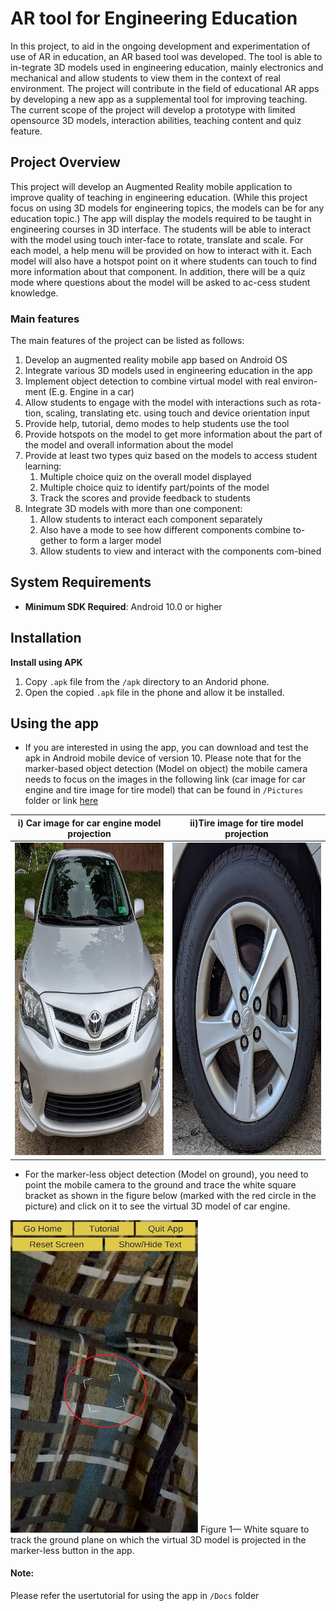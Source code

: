 # AR tool for Engineering Education
In this project, to aid in the ongoing development and experimentation of use of AR in education, an AR based tool was developed. The tool is able to in-tegrate 3D models used in engineering education, mainly electronics and mechanical and allow students to view them in the context of real environment. The project will contribute in the field of educational AR apps by developing a new app as a supplemental tool for improving teaching. The current scope of the project will develop a prototype with limited opensource 3D models, interaction abilities, teaching content and quiz feature. 

## Project Overview
This project will develop an Augmented Reality mobile application to improve quality of teaching in engineering education. (While this project focus on using 3D models for engineering topics, the models can be for any education topic.) The app will display the models required to be taught in engineering courses in 3D interface. The students will be able to interact with the model using touch inter-face to rotate, translate and scale. For each model, a help menu will be provided on how to interact with it. Each model will also have a hotspot point on it where students can touch to find more information about that component. In addition, there will be a quiz mode where questions about the model will be asked to ac-cess student knowledge. 
### Main features 
The main features of the project can be listed as follows:
1. Develop an augmented reality mobile app based on Android OS
2. Integrate various 3D models used in engineering education in the app
3. Implement object detection to combine virtual model with real environ-ment (E.g. Engine in a car)
4. Allow students to engage with the model with interactions such as rota-tion, scaling, translating etc. using touch and device orientation input
5. Provide help, tutorial, demo modes to help students use the tool
6. Provide hotspots on the model to get more information about the part of the model and overall information about the model
7. Provide at least two types quiz based on the models to access student learning:
   1. Multiple choice quiz on the overall model displayed
   2. Multiple choice quiz to identify part/points of the model
   3. Track the scores and provide feedback to students
8. Integrate 3D models with more than one component: 
   1. Allow students to interact each component separately
   2. Also have a mode to see how different components combine to-gether to form a larger model
   3. Allow students to view and interact with the components com-bined

## System Requirements

- **Minimum SDK Required**: Android 10.0 or higher 

## Installation 

**Install using APK**

1. Copy `.apk` file from the `/apk` directory to an Andorid phone.
2. Open the copied `.apk` file in the phone and allow it be installed.
	
## Using the app

- If you are interested in using the app, you can download and test the apk in Android mobile device of version 10. Please note that for the marker-based object detection (Model on object) the mobile camera needs to focus on the images in the following link (car image for car engine and tire image for tire model) that can be found in ```/Pictures``` folder or link [here](https://gtvault-my.sharepoint.com/:f:/g/personal/mshrestha6_gatech_edu/EtDA-fmSCBdDiK6TRp_h55EB4LkIT1eseg2l_UE0Yhraag)

i) Car image for car engine model projection | ii)Tire image for tire model projection
---------------------------------------------|-----------------------------------------
<img src ="Pictures/car_image.jpg" width= "500" height = "500"> | <img src ="Pictures/tire_image.jpg" width= "500" height = "500">


- For the marker-less object detection (Model on ground), you need to point the mobile camera to the ground and trace the white square bracket as shown in the figure below (marked with the red circle in the picture) and click on it to see the virtual 3D model of car engine.
<img src ="Pictures/plane_finder1.jpg" width= "300" height = "500">
Figure 1— White square to track the ground plane on which the virtual 3D model is projected in the marker-less button in the app.

#### Note:
Please refer the usertutorial for using the app in ```/Docs``` folder

